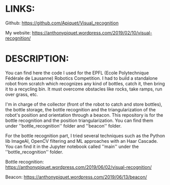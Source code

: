 # LINKS:

Github: https://github.com/Apiquet/Visual_recognition

My website: https://anthonypiquet.wordpress.com/2019/02/10/visual-recognition/


# DESCRIPTION:

You can find here the code I used for the EPFL (Ecole Polytechnique Fédérale de Lausanne) Robotics Competition. I had to build a standalone robot from scratch which recognizes any kind of bottles, catch it, then bring it to a recycling bin. 
It must overcome obstacles like rocks, take ramps, run over grass, etc. 

I'm in charge of the collector (front of the robot to catch and store bottles), the bottle storage, the bottle recognition and the triangularization of the robot's position and orientation through a beacon. 
This repository is for the bottle recognition and the position triangularization.
You can find them under ''bottle_recognition'' folder and ''beacon'' folder.

For the bottle recognition part, I tried several techniques such as the Python lib ImageAI, OpenCV filtering and ML approaches with an Haar Cascade. You can find it in the Jupyter notebook called ''main'' under the ''bottle_recognition'' folder.


Bottle recognition: https://anthonypiquet.wordpress.com/2019/06/02/visual-recognition/

Beacon: https://anthonypiquet.wordpress.com/2019/06/13/beacon/